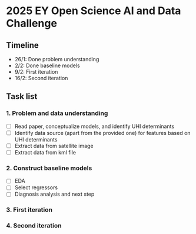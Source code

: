 # 2025 EY Open Science AI and Data Challenge

## Timeline
- 26/1: Done problem understanding
- 2/2: Done baseline models
- 9/2: First iteration 
- 16/2: Second iteration

## Task list

### 1. Problem and data understanding
- [ ] Read paper, conceptualize models, and identify UHI determinants
- [ ] Identify data source (apart from the provided one) for features based on UHI determinants
- [ ] Extract data from satellite image
- [ ] Extract data from kml file

### 2. Construct baseline models
- [ ] EDA
- [ ] Select regressors
- [ ] Diagnosis analysis and next step

### 3. First iteration

### 4. Second iteration